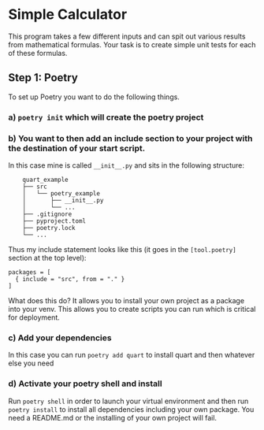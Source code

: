 # Simple Calculator

This program takes a few different inputs and can spit out various results from mathematical formulas.
Your task is to create simple unit tests for each of these formulas.

## Step 1: Poetry
To set up Poetry you want to do the following things.</br>
### a) `poetry init` which will create the poetry project
### b) You want to then add an include section to your project with the destination of your start script. 
In this case mine is called `__init__.py` and sits in the following structure:
```
    quart_example
    ├── src
    │   └── poetry_example
    │       ├── __init__.py
    │       └── ...
    ├── .gitignore
    ├── pyproject.toml
    ├── poetry.lock
    └── ...
```
Thus my include statement looks like this (it goes in the `[tool.poetry]` section at the top level):
```
packages = [
  { include = "src", from = "." }
]
```
What does this do? It allows you to install your own project as a package into your venv. This allows you to create scripts you can run which is critical for deployment.
### c) Add your dependencies
In this case you can run `poetry add quart` to install quart and then whatever else you need
### d) Activate your poetry shell and install
Run `poetry shell` in order to launch your virtual environment and then run `poetry install` to install all dependencies including your own package. You need a README.md or the installing of your own project will fail.

